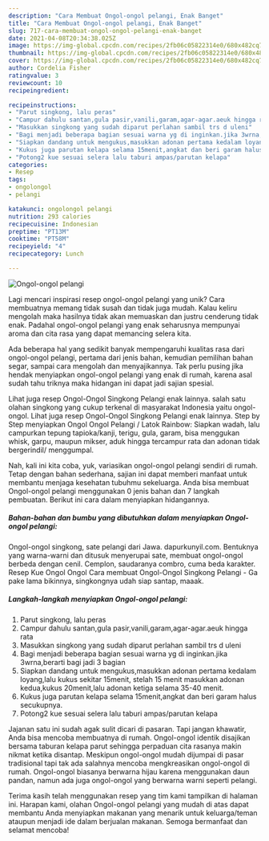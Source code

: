 ```yaml
---
description: "Cara Membuat Ongol-ongol pelangi, Enak Banget"
title: "Cara Membuat Ongol-ongol pelangi, Enak Banget"
slug: 717-cara-membuat-ongol-ongol-pelangi-enak-banget
date: 2021-04-08T20:34:38.025Z
image: https://img-global.cpcdn.com/recipes/2fb06c05822314e0/680x482cq70/ongol-ongol-pelangi-foto-resep-utama.jpg
thumbnail: https://img-global.cpcdn.com/recipes/2fb06c05822314e0/680x482cq70/ongol-ongol-pelangi-foto-resep-utama.jpg
cover: https://img-global.cpcdn.com/recipes/2fb06c05822314e0/680x482cq70/ongol-ongol-pelangi-foto-resep-utama.jpg
author: Cordelia Fisher
ratingvalue: 3
reviewcount: 10
recipeingredient:

recipeinstructions:
- "Parut singkong, lalu peras"
- "Campur dahulu santan,gula pasir,vanili,garam,agar-agar.aeuk hingga rata"
- "Masukkan singkong yang sudah diparut perlahan sambil trs d uleni"
- "Bagi menjadi beberapa bagian sesuai warna yg di inginkan.jika 3wrna,berarti bagi jadi 3 bagian"
- "Siapkan dandang untuk mengukus,masukkan adonan pertama kedalam loyang,lalu kukus sekitar 15menit, stelah 15 menit masukkan adonan kedua,kukus 20menit,lalu adonan ketiga selama 35-40 menit."
- "Kukus juga parutan kelapa selama 15menit,angkat dan beri garam halus secukupnya."
- "Potong2 kue sesuai selera lalu taburi ampas/parutan kelapa"
categories:
- Resep
tags:
- ongolongol
- pelangi

katakunci: ongolongol pelangi 
nutrition: 293 calories
recipecuisine: Indonesian
preptime: "PT13M"
cooktime: "PT58M"
recipeyield: "4"
recipecategory: Lunch

---
```



![Ongol-ongol pelangi](https://img-global.cpcdn.com/recipes/2fb06c05822314e0/680x482cq70/ongol-ongol-pelangi-foto-resep-utama.jpg)

Lagi mencari inspirasi resep ongol-ongol pelangi yang unik? Cara membuatnya memang tidak susah dan tidak juga mudah. Kalau keliru mengolah maka hasilnya tidak akan memuaskan dan justru cenderung tidak enak. Padahal ongol-ongol pelangi yang enak seharusnya mempunyai aroma dan cita rasa yang dapat memancing selera kita.

Ada beberapa hal yang sedikit banyak mempengaruhi kualitas rasa dari ongol-ongol pelangi, pertama dari jenis bahan, kemudian pemilihan bahan segar, sampai cara mengolah dan menyajikannya. Tak perlu pusing jika hendak menyiapkan ongol-ongol pelangi yang enak di rumah, karena asal sudah tahu triknya maka hidangan ini dapat jadi sajian spesial.

Lihat juga resep Ongol-Ongol Singkong Pelangi enak lainnya. salah satu olahan singkong yang cukup terkenal di masyarakat Indonesia yaitu ongol-ongol. Lihat juga resep Ongol-Ongol Singkong Pelangi enak lainnya. Step by Step menyiapkan Ongol Ongol Pelangi / Latok Rainbow: Siapkan wadah, lalu campurkan tepung tapioka/kanji, terigu, gula, garam, bisa menggukan whisk, garpu, maupun mikser, aduk hingga tercampur rata dan adonan tidak bergerindil/ menggumpal.


Nah, kali ini kita coba, yuk, variasikan ongol-ongol pelangi sendiri di rumah. Tetap dengan bahan sederhana, sajian ini dapat memberi manfaat untuk membantu menjaga kesehatan tubuhmu sekeluarga. Anda bisa membuat Ongol-ongol pelangi menggunakan 0 jenis bahan dan 7 langkah pembuatan. Berikut ini cara dalam menyiapkan hidangannya.

<!--inarticleads1-->

##### Bahan-bahan dan bumbu yang dibutuhkan dalam menyiapkan Ongol-ongol pelangi:



Ongol-ongol singkong, sate pelangi dari Jawa. dapurkunyil.com. Bentuknya yang warna-warni dan ditusuk menyerupai sate, membuat ongol-ongol berbeda dengan cenil. Cemplon, saudaranya combro, cuma beda karakter. Resep Kue Ongol Ongol Cara membuat Ongol-Ongol Singkong Pelangi - Ga pake lama bikinnya, singkongnya udah siap santap, maaak. 

<!--inarticleads2-->

##### Langkah-langkah menyiapkan Ongol-ongol pelangi:

1. Parut singkong, lalu peras
1. Campur dahulu santan,gula pasir,vanili,garam,agar-agar.aeuk hingga rata
1. Masukkan singkong yang sudah diparut perlahan sambil trs d uleni
1. Bagi menjadi beberapa bagian sesuai warna yg di inginkan.jika 3wrna,berarti bagi jadi 3 bagian
1. Siapkan dandang untuk mengukus,masukkan adonan pertama kedalam loyang,lalu kukus sekitar 15menit, stelah 15 menit masukkan adonan kedua,kukus 20menit,lalu adonan ketiga selama 35-40 menit.
1. Kukus juga parutan kelapa selama 15menit,angkat dan beri garam halus secukupnya.
1. Potong2 kue sesuai selera lalu taburi ampas/parutan kelapa


Jajanan satu ini sudah agak sulit dicari di pasaran. Tapi jangan khawatir, Anda bisa mencoba membuatnya di rumah. Ongol-ongol identik disajikan bersama taburan kelapa parut sehingga perpaduan cita rasanya makin nikmat ketika disantap. Meskipun ongol-ongol mudah dijumpai di pasar tradisional tapi tak ada salahnya mencoba mengkreasikan ongol-ongol di rumah. Ongol-ongol biasanya berwarna hijau karena menggunakan daun pandan, namun ada juga ongol-ongol yang berwarna warni seperti pelangi. 

Terima kasih telah menggunakan resep yang tim kami tampilkan di halaman ini. Harapan kami, olahan Ongol-ongol pelangi yang mudah di atas dapat membantu Anda menyiapkan makanan yang menarik untuk keluarga/teman ataupun menjadi ide dalam berjualan makanan. Semoga bermanfaat dan selamat mencoba!
